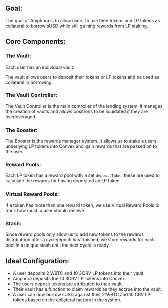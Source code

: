## Goal:

The goal of Amphora is to allow users to use their tokens and LP tokens as collateral to borrow sUSD while still gaining rewards from LP staking.

## Core Components:


### The Vault:

Each user has an individual vault.

The vault allows users to deposit their tokens or LP tokens and be used as collateral in borrowing.

### The Vault Controller:

The Vault Controller is the main controller of the lending system, it manages the creation of vaults and allows positions to be liquidated if they are overleveraged.

### The Booster:

The Booster is the rewards manager system.  It allows us to stake a users underlying LP tokens into Convex and gain rewards that are passed on to the user.

### Reward Pools:

Each LP token has a reward pool with a set `depositToken` these are used to calculate the rewards for having deposited an LP token.

### Virtual Reward Pools:

If a token has more than one reward token, we use Virtual Reward Pools to track how much a user should recieve.

### Stash:

Since reward pools only allow us to add new tokens to the rewards distributrion after a cycle/epoch has finished, we store rewards for each pool in a  unique stash until the next cycle is ready.

## Ideal Configuration:

* A user deposits 2 WBTC and 10 3CRV LP tokens into their vault.
* Amphora deposits the 10 3CRV LP tokens into Convex.
* The users deposit tokens are attributed to their vault.
* Their vault has a function to claim rewards as they accrue into the vault.
* A user can now borrow sUSD against their 2 WBTC and 10 CRV LP tokens based on the collateral factors in the system.
